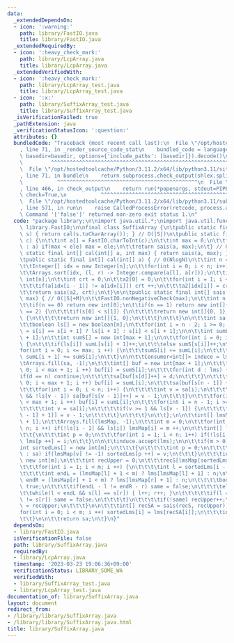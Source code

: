 ```yaml
---
data:
  _extendedDependsOn:
  - icon: ':warning:'
    path: library/FastIO.java
    title: library/FastIO.java
  _extendedRequiredBy:
  - icon: ':heavy_check_mark:'
    path: library/LcpArray.java
    title: library/LcpArray.java
  _extendedVerifiedWith:
  - icon: ':heavy_check_mark:'
    path: library/LcpArray_test.java
    title: library/LcpArray_test.java
  - icon: ':x:'
    path: library/SuffixArray_test.java
    title: library/SuffixArray_test.java
  _isVerificationFailed: true
  _pathExtension: java
  _verificationStatusIcon: ':question:'
  attributes: {}
  bundledCode: "Traceback (most recent call last):\n  File \"/opt/hostedtoolcache/Python/3.11.2/x64/lib/python3.11/site-packages/onlinejudge_verify/documentation/build.py\"\
    , line 71, in _render_source_code_stat\n    bundled_code = language.bundle(stat.path,\
    \ basedir=basedir, options={'include_paths': [basedir]}).decode()\n          \
    \         ^^^^^^^^^^^^^^^^^^^^^^^^^^^^^^^^^^^^^^^^^^^^^^^^^^^^^^^^^^^^^^^^^^^^^^^^^^^^^^^^^\n\
    \  File \"/opt/hostedtoolcache/Python/3.11.2/x64/lib/python3.11/site-packages/onlinejudge_verify/languages/user_defined.py\"\
    , line 71, in bundle\n    return subprocess.check_output(shlex.split(command))\n\
    \           ^^^^^^^^^^^^^^^^^^^^^^^^^^^^^^^^^^^^^^^^^^^^^\n  File \"/opt/hostedtoolcache/Python/3.11.2/x64/lib/python3.11/subprocess.py\"\
    , line 466, in check_output\n    return run(*popenargs, stdout=PIPE, timeout=timeout,\
    \ check=True,\n           ^^^^^^^^^^^^^^^^^^^^^^^^^^^^^^^^^^^^^^^^^^^^^^^^^^^^^^^^^\n\
    \  File \"/opt/hostedtoolcache/Python/3.11.2/x64/lib/python3.11/subprocess.py\"\
    , line 571, in run\n    raise CalledProcessError(retcode, process.args,\nsubprocess.CalledProcessError:\
    \ Command '['false']' returned non-zero exit status 1.\n"
  code: "package library;\n\nimport java.util.*;\nimport java.util.function.*;\nimport\
    \ library.FastIO;\n\nfinal class SuffixArray {\n\tpublic static final int[] cal(String\
    \ s) { return cal(s.toCharArray()); } // O(|S|)\n\tpublic static final int[] cal(char[]\
    \ c) {\n\t\tint a[] = FastIO.charToInt(c);\n\t\tint max = 0;\n\t\tfor(int ele\
    \ : a) if(max < ele) max = ele;\n\t\treturn sais(a, max);\n\t} // O(|S|)\n\tpublic\
    \ static final int[] cal(int[] a, int max) { return sais(a, max); } // O(|S|+M)\n\
    \tpublic static final int[] cal(int[] a) { // O(NlogN)\n\t\tint n = a.length;\n\
    \t\tInteger[] idx = new Integer[n];\n\t\tfor(int i = 0; i < n; i++) idx[i] = i;\n\
    \t\tArrays.sort(idx, (l, r) -> Integer.compare(a[l], a[r]));\n\t\tint[] a2 = new\
    \ int[n];\n\t\tint crt = 0;\n\t\ta2[0] = 0;\n\t\tfor(int i = 1; i < n; i ++) {\n\
    \t\t\tif(a[idx[i - 1]] != a[idx[i]]) crt ++;\n\t\t\ta2[idx[i]] = crt;\n\t\t}\n\
    \t\treturn sais(a2, crt);\n\t}\n\n\tpublic static final int[] sais(int[] s, int\
    \ max) { // O(|S|+M)\n\t\tFastIO.nonNegativeCheck(max);\n\t\tint n = s.length;\n\
    \t\tif(n == 0) return new int[0];\n\t\tif(n == 1) return new int[]{0};\n\t\tif(n\
    \ == 2) {\n\t\t\tif(s[0] < s[1]) {\n\t\t\t\treturn new int[]{0, 1};\n\t\t\t}else\
    \ {\n\t\t\t\treturn new int[]{1, 0};\n\t\t\t}\n\t\t}\n\n\t\tint sa[] = new int[n];\n\
    \t\tboolean ls[] = new boolean[n];\n\t\tfor(int i = n - 2; i >= 0; i --) ls[i]\
    \ = s[i] == s[i + 1] ? ls[i + 1] : s[i] < s[i + 1];\n\n\t\tint sumL[] = new int[max\
    \ + 1];\n\t\tint sumS[] = new int[max + 1];\n\n\t\tfor(int i = 0; i < n; i ++)\
    \ {\n\t\t\tif(ls[i]) sumL[s[i] + 1]++;\n\t\t\telse sumS[s[i]]++;\n\t\t}\n\n\t\t\
    for(int i = 0; i <= max; i ++) {\n\t\t\tsumS[i] += sumL[i];\n\t\t\tif(i < max)\
    \ sumL[i + 1] += sumS[i];\n\t\t}\n\n\t\tConsumer<int[]> induce = lms -> {\n\t\t\
    \tArrays.fill(sa, -1);\n\t\t\tint[] buf = new int[max + 1];\n\t\t\tfor(int i =\
    \ 0; i < max + 1; i ++) buf[i] = sumS[i];\n\t\t\tfor(int d : lms) {\n\t\t\t\t\
    if(d == n) continue;\n\t\t\t\tsa[buf[s[d]]++] = d;\n\t\t\t}\n\t\t\tfor(int i =\
    \ 0; i < max + 1; i ++) buf[i] = sumL[i];\n\t\t\tsa[buf[s[n - 1]] ++] = n - 1;\n\
    \t\t\tfor(int i = 0; i < n; i++) {\n\t\t\t\tint v = sa[i];\n\t\t\t\tif(v >= 1\
    \ && !ls[v - 1]) sa[buf[s[v - 1]]++] = v - 1;\n\t\t\t}\n\t\t\tfor(int i = 0; i\
    \ < max + 1; i ++) buf[i] = sumL[i];\n\t\t\tfor(int i = n - 1; i >= 0; i --) {\n\
    \t\t\t\tint v = sa[i];\n\t\t\t\tif(v >= 1 && ls[v - 1]) {\n\t\t\t\t\tsa[-- buf[s[v\
    \ - 1] + 1]] = v - 1;\n\t\t\t\t}\n\t\t\t}\n\t\t};\n\n\t\tint[] lmsMap = new int[n\
    \ + 1];\n\t\tArrays.fill(lmsMap, -1);\n\t\tint m = 0;\n\t\tfor(int i = 1; i <\
    \ n; i ++) if(!ls[i - 1] && ls[i]) lmsMap[i] = m ++;\n\n\t\tint[] lms = new int[m];\n\
    \t\t{\n\t\t\tint p = 0;\n\t\t\tfor(int i = 1; i < n; i++) if(!ls[i - 1] && ls[i])\
    \ lms[p ++] = i;\n\t\t}\n\n\t\tinduce.accept(lms);\n\n\t\tif(m > 0) {\n\t\t\t\
    int sortedLms[] = new int[m];\n\t\t\t{\n\t\t\t\tint p = 0;\n\t\t\t\tfor(int v\
    \ : sa) if(lmsMap[v] != -1) sortedLms[p ++] = v;\n\t\t\t}\n\t\t\tint recS[] =\
    \ new int[m];\n\t\t\tint recUpper = 0;\n\t\t\trecS[lmsMap[sortedLms[0]]] = 0;\n\
    \t\t\tfor(int i = 1; i < m; i ++) {\n\t\t\t\tint l = sortedLms[i - 1], r = sortedLms[i];\n\
    \t\t\t\tint endL = (lmsMap[l] + 1 < m) ? lms[lmsMap[l] + 1] : n;\n\t\t\t\tint\
    \ endR = (lmsMap[r] + 1 < m) ? lms[lmsMap[r] + 1] : n;\n\t\t\t\tboolean same =\
    \ true;\n\t\t\t\tif(endL - l != endR - r) same = false;\n\t\t\t\telse {\n\t\t\t\
    \t\twhile(l < endL && s[l] == s[r]) { l++; r++; }\n\t\t\t\t\tif(l == n || s[l]\
    \ != s[r]) same = false;\n\t\t\t\t}\n\t\t\t\tif(!same) recUpper++;\n\t\t\t\trecS[lmsMap[sortedLms[i]]]\
    \ = recUpper;\n\t\t\t}\n\n\t\t\tint[] recSA = sais(recS, recUpper);\n\n\t\t\t\
    for(int i = 0; i < m; i ++) sortedLms[i] = lms[recSA[i]];\n\t\t\tinduce.accept(sortedLms);\n\
    \t\t}\n\n\t\treturn sa;\n\t}\n}"
  dependsOn:
  - library/FastIO.java
  isVerificationFile: false
  path: library/SuffixArray.java
  requiredBy:
  - library/LcpArray.java
  timestamp: '2023-03-23 19:06:36+09:00'
  verificationStatus: LIBRARY_SOME_WA
  verifiedWith:
  - library/SuffixArray_test.java
  - library/LcpArray_test.java
documentation_of: library/SuffixArray.java
layout: document
redirect_from:
- /library/library/SuffixArray.java
- /library/library/SuffixArray.java.html
title: library/SuffixArray.java
---
```

